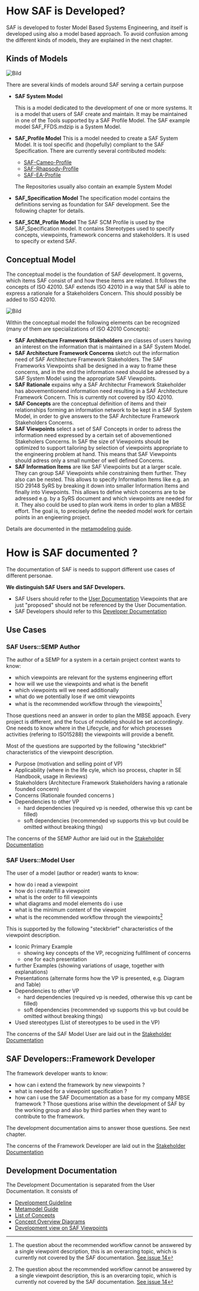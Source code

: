 # How SAF is Developed?

SAF is developed to foster Model Based Systems Engineering, and itself is developed using also a model based approach. To avoid confusion among the different kinds of models, they are explained in the next chapter.

## Kinds of Models

![Bild](../diagrams/Kinds-of-Models.svg)

There are several kinds of models around SAF serving a certain purpose

* **SAF System Model**

  This is a model dedicated to the development of one or more systems. It is a model that users of SAF create and maintain. It may be maintained in one of the Tools supported by a SAF Profile Model. The SAF example model SAF_FFDS.mdzip is a System Model.
* **SAF_Profile Model**
  This is a model needed to create a SAF System Model. It is tool specific and (hopefully) compliant to the SAF Specification. There are currently several contributed models:

  * [SAF-Cameo-Profile](https://github.com/GfSE/SAF-Cameo-Profile)
  * [SAF-Rhapsody-Profile](https://github.com/GfSE/SAF-Rhapsody-Profile)
  * [SAF-EA-Profile](https://github.com/GfSE/SAF-EA-Profile)

  The Repositories usually also contain an example System Model
* **SAF_Specification Model**
  The specification model contains the definitions serving as foundation for SAF development. See the following chapter for details.

* **SAF_SCM_Profile Model**
  The SAF SCM Profile is used by the SAF_Specification model. It contains Stereotypes used to specify concepts, viewpoints, framework concerns and stakeholders. It is used to specify or extend SAF.

## Conceptual Model

The conceptual model is the foundation of SAF development.
It governs, which items SAF consist of and how these items are related.
It follows the concepts of ISO 42010. SAF extends ISO 42010 in a way that SAF is able to express a rationale for a Stakeholders Concern. This should possibly be added to ISO 42010.

![Bild](../diagrams/Concept-Model-Definition.svg)

Within the conceptual model the following elements can be recognized (many of them are specializations of ISO 42010 Concepts):

* **SAF Architecture Framework Stakeholders**
 are classes of users having an interest on the information that is maintained in a SAF System Model.
* **SAF Architecture Framework Concerns**
 sketch out the information need of SAF Architecture Framework Stakeholders. The SAF Frameworks Viewpoints shall be designed in a way to frame these concerns, and in the end the information need should be adressed by a SAF System Model using the appropriate SAF Viewpoints.
* **SAF Rationale**
 expains why a SAF Architectur Framework Stakeholder has abovementionend information need resulting in a SAF Architecture Framework Concern. This is currently not covered by ISO 42010.
* **SAF Concepts**
 are the conceptual definition of items and their relationships forming an information network to be kept in a SAF System Model, in order to give answers to the SAF Architecture Framework Stakeholders Concerns.
* **SAF Viewpoints**
select a set of SAF Concepts in order to adress the information need expressed by a certain set of abovementioned Stakeholers Concerns.
  In SAF the size of Viewpoints should be optimized to support tailoring by selection of viewpoints appropriate to the engineering problem at hand. This  means that SAF Viewpoints should adress only a small number of well defined Concerns.
* **SAF Information Items**
 are like SAF Viewpoints but at a larger scale. They can group SAF Viewpoints while constraining them further. They also can be nested.
  This allows to specify Information Items like e.g. an ISO 29148 SyRS by breaking it down into smaller Information Items and finally into Viewpoints.
  This allows to define which concerns are to be adressed e.g. by a SyRS document and which viewpoints are needed for it.
  They also could be used to plan work items in order to plan a MBSE effort.
  The goal is, to precisely define the needed model work for certain points in an engieering project.

Details are documented in the [metamodeling guide](./metamodel-guideline/modelguideline.md).

# How is SAF documented ?

The documentation of SAF is needs to support different use cases of different personae.

**We distinguish SAF Users and SAF Developers.**

* SAF Users should refer to the [User Documentation](../README.md)
  Viewpoints that are just "proposed" should not be referenced by the User Documentation.
* SAF Developers should refer to this [Developer Documentation](development.md#development-documentation)
  
## Use Cases

### SAF Users::SEMP Author

The author of a SEMP for a system in a certain project context wants to know:

* which viewpoints are relevant for the systems engineering effort
* how will we use the viewpoints and what is the benefit
* which viewpoints will we need additionally
* what do we potentially lose if we omit viewpoints
* what is the recommended workflow through the viewpoints[^1]

Those questions need an answer in order to plan the MBSE appoach. Every project is different, and the focus of modeling should be set accordingly. One needs to know where in the Lifecycle, and for which processes activities (refering to ISO15288) the viewpoints will provide a benefit.

Most of the questions are supported by the following "steckbrief" characteristics of the viewpoint description.

* Purpose
  (motivation and selling point of VP)
* Applicability
  (where in the life cyle, which iso process, chapter in SE Handbook, usage in Reviews)
* Stakeholders
  (Architecture Framework Stakeholders having a rationale founded concern)
* Concerns
  (Rationale founded concerns )
* Dependencies to other VP
  * hard dependencies (required vp is needed, otherwise this vp cant be filled)
  * soft dependencies (recommended vp supports this vp but could be omitted without breaking things)

The concerns of the SEMP Author are laid out in the [Stakeholder Documentation](../stakeholders.md#saf-mbse-approch-planer)

### SAF Users::Model User

The user of a model (author or reader) wants to know:

* how do i read a viewpoint
* how do i create/fill a viewpoint
* what is the order to fill viewpoints
* what diagrams and model elements do i use
* what is the minimum content of the viewpoint
* what is the recommended workflow through the viewpoints[^1]

This is supported by the following "steckbrief" characteristics of the viewpoint description.

* Iconic Primary Example
  * showing key concepts of the VP, recognizing fullfilment of concerns
  * one for each presentation
* further Examples
  (showing variations of usage, together with explanations)
* Presentations
  (alternate forms how the VP is presented, e.g. Diagram and Table)
* Dependencies to other VP
  * hard dependencies (required vp is needed, otherwise this vp cant be filled)
  * soft dependencies (recommended vp supports this vp but could be omitted without breaking things)
* Used stereotypes
  (List of stereotypes to be used in the VP)

The concerns of the SAF Model User are laid out in the [Stakeholder Documentation](../stakeholders.md#saf-system-model-user)

## SAF Developers::Framework Developer

The framework developer wants to know:

* how can i extend the framework by new viewpoints ?
* what is needed for a viewpoint specification ?
* how can i use the SAF Documentation as a base for my company MBSE framework ?
Those questions arise within the development of SAF by the working group and also by third parties when they want to contribute to the framework.

The development documentation aims to answer those questions. See next chapter.

The concerns of the Framework Developer are laid out in the [Stakeholder Documentation](../stakeholders.md#saf-developer)

## Development Documentation

The Development Documentation is separated from the User Documentation.
It consists of

* [Development Guideline](saf-dev-guideline.md)
* [Metamodel Guide](metamodel-guideline/modelguideline.md)
* [List of Concepts](concept/concepts.md)
* [Concept Overview Diagrams](concept/concept-overview.md)
* [Development view on SAF Viewpoints](viewpoints/viewpoint-dev.md)

[^1]: The question about the recommended workflow cannot be answered by a single viewpoint description, this is an overarcing topic, which is currently not covered by the SAF documentation. [See issue 14](https://github.com/GfSE/SAF-Specification/issues/14)
